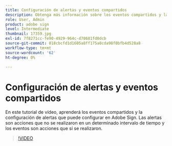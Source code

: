```yaml
---
title: Configuración de alertas y eventos compartidos
description: Obtenga más información sobre los eventos compartidos y la configuración de alertas en Adobe Sign
role: User, Admin
product: adobe sign
level: Intermediate
thumbnail: 17359.jpg
exl-id: 7f8271cc-fe90-4929-964c-d78681fd0dcb
source-git-commit: 018cbcfd1d1605a8ff175a0cda98f0bfb4d528a8
workflow-type: tm+mt
source-wordcount: '62'
ht-degree: 0%

---
```


# Configuración de alertas y eventos compartidos

En este tutorial de vídeo, aprenderá los eventos compartidos y la configuración de alertas que puede configurar en Adobe Sign. Las alertas son acciones que no se realizaron en un determinado intervalo de tiempo y los eventos son acciones que sí se realizaron.

>[!VIDEO](https://video.tv.adobe.com/v/17359?hidetitle=true)
